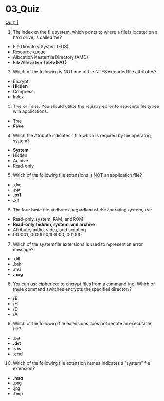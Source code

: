 # 03_Quiz

[Quiz &#128279;](https://alison.com/topic/learn/84262/review-quiz)

1. The index on the file system, which points to where a file is located on a hard drive, is called the?

- File Directory System (FDS)
- Resource queue
- Allocation Masterfile Directory (AMD)
- **File Allocation Table (FAT)**

2. Which of the following is NOT one of the NTFS extended file attributes?

- Encrypt
- **Hidden**
- Compress
- Index

3. True or False: You should utilize the registry editor to associate file types with applications.

- True
- **False**

4. Which file attribute indicates a file which is required by the operating system?

- **System**
- Hidden
- Archive
- Read-only

5. Which of the following file extensions is NOT an application file?

- .doc
- .ppt
- **.ps1**
- .xls

6. The four basic file attributes, regardless of the operating system, are:

- Read-only, system, RAM, and ROM
- **Read-only, hidden, system, and archive**
- Attribute, audio, video, and scripting
- 000001, 0000010,100000, 001000

7. Which of the system file extensions is used to represent an error message?

- .ddl
- .bak
- .msi
- **.msg**

8. You can use cipher.exe to encrypt files from a command line. Which of these command switches encrypts the specified directory?

- **/E**
- /H
- /D
- /A

9. Which of the following file extensions does not denote an executable file?

- .bat
- **.dot**
- .vbs
- .cmd

10. Which of the following file extension names indicates a "system" file extension?

- **.msg**
- .png
- .jpg
- .bmp
